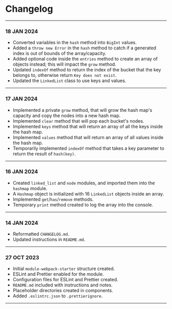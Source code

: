 # Changelog
---
### 18 JAN 2024
- Converted variables in the `hash` method into `BigInt` values.
- Added a `throw new Error` in the `hash` method to catch if a generated index is out of bounds of the array/capacity.
- Added optional code inside the `entries` method to create an array of objects instead; this will impact the `grow` method.
- Updated `indexOf` method to return the index of the bucket that the key belongs to, otherwise return `Key does not exist`.
- Updated the `LinkedList` class to use keys and values.
---
### 17 JAN 2024
- Implemented a private `grow` method, that will grow the hash map's capacity and copy the nodes into a new hash map.
- Implemented `clear` method that will pop each bucket's nodes.
- Implemented `keys` method that will return an array of all the keys inside the hash map.
- Implemented `values` method that will return an array of all values inside the hash map.
- Temporarily implemented `indexOf` method that takes a key parameter to return the result of `hash(key)`.
---
### 16 JAN 2024
- Created `linked_list` and `node` modules, and imported them into the `hashmap` module.
- A `Hashmap` object is initialized with 16 `LinkedList` objects inside an array.
- Implemented `get`/`has`/`remove` methods.
- Temporary `print` method created to log the array into the console.
---
### 14 JAN 2024
- Reformatted `CHANGELOG.md`.
- Updated instructions in `README.md`.
---
### 27 OCT 2023
- Initial `module-webpack-starter` structure created.
- ESLint and Prettier enabled for the module.
- Configuration files for ESLint and Prettier created.
- `README.md` included with instructions and notes.
- Placeholder directories created in components.
- Added `.eslintrc.json` to `.prettierignore`.  
---
